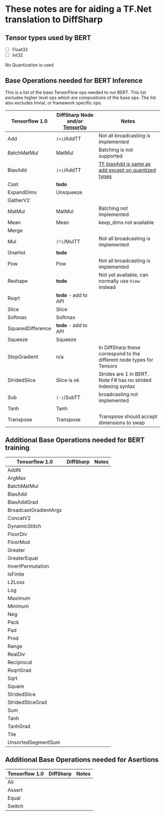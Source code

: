 # These notes are for aiding a TF.Net translation to DiffSharp

## Tensor types used by BERT

* [ ] Float32
* [ ] Int32

No Quantization is used

## Base Operations needed for BERT Inference

This is a list of the base TensorFlow ops needed to run BERT. This list excludes higher level ops which are compositions of the base ops. The list also excludes trivial, or framework specific ops.


| Tensorflow 1.0    |    DiffSharp Node and/or [TensorOp](https://github.com/DiffSharp/DiffSharp/blob/dev/src/DiffSharp.Core/Tensor.fs#L973)    |  Notes           |
| ------------------|------------------|------------------|
| Add               |      `(+)`/AddTT       | Not all broadcasting is implemented         |
| BatchMatMul       |      MatMul      |  Batching is not supported                 |
| BiasAdd           |      `(+)`/AddTT         |  [TF biasAdd is same as add except on quantized types](https://www.tensorflow.org/api_docs/python/tf/nn/bias_add)     |
| Cast              |  **todo**          |                  |
| ExpandDims        |     Unsqueeze    |                  |
| GatherV2          |                  |                  |
| MatMul            |   MatMul         |  Batching not implemented      |
| Mean              |   Mean           |    keep_dims not available     |
| Merge             |                 |                  |
| Mul               |   `(*)`/MulTT    |  Not all broadcasting is implemented                |
| OneHot            |  **todo**                |                  |
| Pow               |  Pow             |  Not all broadcasting is implemented                 |
| Reshape           |  **todo**            |  Not yet available, can normally use `View` instead                 |
| Rsqrt             |  **todo** - add to API  |                  |
| Slice             |  Slice                |                  |
| Softmax           |  Softmax         |                  |
| SquaredDifference |  **todo** - add to API                |                  |
| Squeeze           |  Squeeze         |                  |
| StopGradient      |  n/a             | In DiffSharp these correspond to the different node types for Tensors |
| StridedSlice      |  Slice is ok     | Strides are 1 in BERT.  Note F# has no strided indexing syntax |
| Sub               |  `(-)`/SubTT     | broadcasting not implemented |
| Tanh              |  Tanh            |                  |
| Transpose         |  Transpose       | Transpose should accept dimensions to swap |

## Additional Base Operations needed for BERT training

| Tensorflow 1.0    |    DiffSharp     |  Notes           |
| ------------------|------------------|------------------|
| AddN              |                  |                  |
| ArgMax            |                  |                  |
| BatchMatMul       |                  |                  |
| BiasAdd           |                  |                  |
| BiasAddGrad       |                  |                  |
| BroadcastGradientArgs       |                  |                  |
| ConcatV2          |                  |                  |
| DynamicStitch     |                  |                  |
| FloorDiv          |                  |                  |
| FloorMod          |                  |                  |
| Greater           |                  |                  |
| GreaterEqual      |                  |                  |
| InvertPermutation       |                  |                  |
| IsFinite          |                  |                  |
| L2Loss            |                  |                  |
| Log               |                  |                  |
| Maximum           |                  |                  |
| Minimum           |                  |                  |
| Neg               |                  |                  |
| Pack              |                  |                  |
| Pad               |                  |                  |
| Prod              |                  |                  |
| Range             |                  |                  |
| RealDiv           |                  |                  |
| Reciprocal        |                  |                  |
| RsqrtGrad         |                  |                  |
| Sqrt              |                  |                  |
| Square            |                  |                  |
| StridedSlice      |                  |                  |
| StridedSliceGrad  |                  |                  |
| Sum               |                  |                  |
| Tanh              |                  |                  |
| TanhGrad          |                  |                  |
| Tile              |                  |                  |
| UnsortedSegmentSum    |                  |                  |

## Additional Base Operations needed for Asertions

| Tensorflow 1.0    |    DiffSharp     |  Notes           |
| ------------------|------------------|------------------|
| All               |                  |                  |
| Assert            |                  |                  |
| Equal             |                  |                  |
| Switch            |                  |                  |

